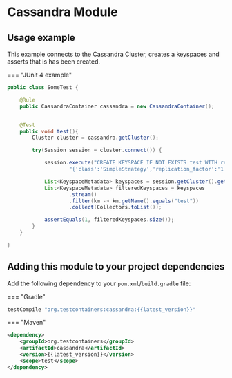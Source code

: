 # Cassandra Module

## Usage example

This example connects to the Cassandra Cluster, creates a keyspaces and asserts that is has been created.

=== "JUnit 4 example"
```java
public class SomeTest {

    @Rule
    public CassandraContainer cassandra = new CassandraContainer();


    @Test
    public void test(){
        Cluster cluster = cassandra.getCluster();

        try(Session session = cluster.connect()) {

            session.execute("CREATE KEYSPACE IF NOT EXISTS test WITH replication = \n" +
                    "{'class':'SimpleStrategy','replication_factor':'1'};");

            List<KeyspaceMetadata> keyspaces = session.getCluster().getMetadata().getKeyspaces();
            List<KeyspaceMetadata> filteredKeyspaces = keyspaces
                    .stream()
                    .filter(km -> km.getName().equals("test"))
                    .collect(Collectors.toList());

            assertEquals(1, filteredKeyspaces.size());
        }
    }

}
```

## Adding this module to your project dependencies

Add the following dependency to your `pom.xml`/`build.gradle` file:

=== "Gradle"
```groovy
testCompile "org.testcontainers:cassandra:{{latest_version}}"
```
=== "Maven"
```xml
<dependency>
    <groupId>org.testcontainers</groupId>
    <artifactId>cassandra</artifactId>
    <version>{{latest_version}}</version>
    <scope>test</scope>
</dependency>
```
